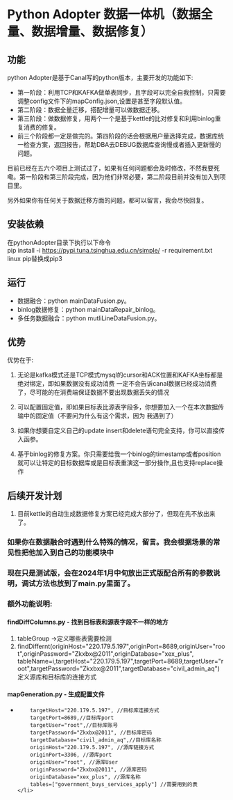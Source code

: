 ﻿# Python Adopter 数据一体机（数据全量、数据增量、数据修复）

## 功能
python Adopter是基于Canal写的python版本，主要开发的功能如下:
<ul>
    <li>第一阶段：利用TCP和KAFKA做单表同步，且字段可以完全自我控制，只需要调整config文件下的mapConfig.json,设置是甚至字段默认值。</li>
    <li>第二阶段：数据全量迁移，搭配增量可以做数据迁移。</li>
    <li>第三阶段：做数据修复，用两个一个是基于kettle的比对修复和利用binlog重复消费的修复。</li>
    <li>前三个阶段都一定是做完的。第四阶段的话会根据用户量选择完成，数据库统一检查方案，返回报告，帮助DBA去DEBUG数据库查询慢或者插入更新慢的问题。</li>
</ul>
<p>
目前已经在五六个项目上测试过了，如果有任何问题都会及时修改，不然我要死嘞。第一阶段和第三阶段完成，因为他们非常必要，第二阶段目前并没有加入到项目里。
</p>
<p>
另外如果你有任何关于数据迁移方面的问题，都可以留言，我会尽快回复。
</p>

## 安装依赖
在pythonAdopter目录下执行以下命令<br/>
pip install -i https://pypi.tuna.tsinghua.edu.cn/simple/ -r requirement.txt<br/>
linux pip替换成pip3
## 运行
<ul>
    <li>数据融合：python mainDataFusion.py。</li>
    <li>binlog数据修复：python mainDataRepair_binlog。</li>
    <li>多任务数据融合：python mutliLineDataFusion.py。</li>
</ul>


## 优势

优势在于:
<ol>
    <li>
        <p>无论是kafka模式还是TCP模式mysql的cursor和ACK位置和KAFKA坐标都是绝对绑定，即如果数据没有成功消费
    一定不会告诉canal数据已经成功消费了，尽可能的在消费端保证数据不要出现数据丢失的情况</p>
    </li>
    <li>
        <p>
            可以配置固定值，即如果目标表比源表字段多，你想要加入一个在本次数据传输中的固定值（不要问为什么有这个需求，因为
        我遇到了）
        </p>
    </li>
    <li>
        <p>如果你想要自定义自己的update insert和delete语句完全支持，你可以直接传入函参。</p>
    </li>
    <li>
            <p>基于binlog的修复方案。你只需要给我一个binlog的timestamp或者position就可以让特定的目标数据库或是目标表重演这一部分操作,且也支持replace操作
            </p>
    </li>
</ol>

## 后续开发计划

<ol>
    <li>
    目前kettle的自动生成数据修复方案已经完成大部分了，但现在先不放出来了。
    </li>
</ol>

### 如果你在数据融合时遇到什么特殊的情况，留言。我会根据场景的常见性把他加入到自己的功能模块中

### 现在只是测试版，会在2024年1月中旬放出正式版配合所有的参数说明，调试方法也放到了main.py里面了。
### 额外功能说明:
#### findDiffColumns.py - 找到目标表和源表字段不一样的地方
<ol>
    <li>
    tableGroup ->定义哪些表需要检测
    </li>
    <li>
findDiffernt(originHost="220.179.5.197",originPort=8689,originUser="root",originPassword="Zkxbx@2011",originDatabase="xex_plus",
                 tableName=i,targetHost="220.179.5.197",targetPort=8689,targetUser="root",targetPassword="Zkxbx@2011",targetDatabase="civil_admin_aq")
    定义源库和目标库的连接方式
    </li>
</ol>

#### mapGeneration.py - 生成配置文件
<ul>
    <li>
        
        targetHost="220.179.5.197", //目标库连接方式
        targetPort=8689,//目标库port
        targetUser="root",//目标库账号
        targetPassword="Zkxbx@2011", //目标库密码
        targetDatabase="civil_admin_aq",//目标库名称
        originHost="220.179.5.197", //源库链接方式
        originPort=3306, //源库port
        originUser="root", //源库User
        originPassword="Zkxbx@2011", //源库密码
        originDatabase="xex_plus", //源库名称
        tables=["government_buys_services_apply"] //需要用到的表
    </li>
</ul>
